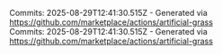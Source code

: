 Commits: 2025-08-29T12:41:30.515Z - Generated via https://github.com/marketplace/actions/artificial-grass
<br>
Commits: 2025-08-29T12:41:30.515Z - Generated via https://github.com/marketplace/actions/artificial-grass
<br>
